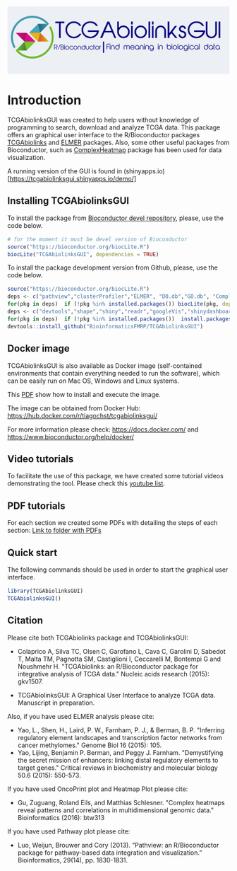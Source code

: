 ![](inst/app/www/logo_gray2.png)

# Introduction

TCGAbiolinksGUI was created to help users without knowledge of programming to search, download and analyze 
TCGA data. This package offers an graphical user interface to the R/Bioconductor packages [TCGAbiolinks]( 	http://bioconductor.org/packages/TCGAbiolinks/)  and [ELMER](http://bioconductor.org/packages/ELMER/) packages.
Also, some other useful packages from Bioconductor, such as [ComplexHeatmap](http://bioconductor.org/packages/ComplexHeatmap/)  package  has been used for data visualization.

A running version of the GUI is found in (shinyapps.io)[https://tcgabiolinksgui.shinyapps.io/demo/]

## Installing TCGAbiolinksGUI

To install the package from [Bioconductor devel repository](http://bioconductor.org/packages/devel/bioc/html/TCGAbiolinksGUI.html), please, use the code below. 

```R
# for the moment it must be devel version of Bioconductor
source("https://bioconductor.org/biocLite.R")
biocLite("TCGAbiolinksGUI", dependencies = TRUE)
```

To install the package development version from Github, please, use the code below.
```R
source("https://bioconductor.org/biocLite.R")
deps <- c("pathview","clusterProfiler","ELMER", "DO.db","GO.db", "ComplexHeatmap","EDASeq", "TCGAbiolinks")
for(pkg in deps)  if (!pkg %in% installed.packages()) biocLite(pkg, dependencies = TRUE)
deps <- c("devtools","shape","shiny","readr","googleVis","shinydashboard","shinyFiles","shinyjs","shinyBS")
for(pkg in deps)  if (!pkg %in% installed.packages())  install.packages(pkg,dependencies = TRUE)
devtools::install_github("BioinformaticsFMRP/TCGAbiolinksGUI")
```

## Docker image

TCGAbiolinksGUI is also available as Docker image (self-contained environments that contain everything needed to run the software), 
which can be easily run on Mac OS, Windows and Linux systems. 

This [PDF](https://drive.google.com/open?id=0B0-8N2fjttG-QXp5LVlPQnVQejg) show how to install and execute the image.

The image can be obtained from Docker Hub: https://hub.docker.com/r/tiagochst/tcgabiolinksgui/

For more information please check: https://docs.docker.com/ and https://www.bioconductor.org/help/docker/


## Video tutorials

To facilitate the use of this package, we have created some tutorial videos demonstrating the tool.
Please check this [youtube list](https://www.youtube.com/playlist?list=PLoDzAKMJh15m40f7OqOLAW0nJwkVStJIJ).

## PDF tutorials

For each section we created some PDFs with detailing the steps of each section: 
[Link to folder with PDFs](https://drive.google.com/drive/folders/0B0-8N2fjttG-Q25ldVVmUTVOTk0?usp=sharing)


## Quick start

The following commands should be used in order to start the graphical user interface.

```R
library(TCGAbiolinksGUI)
TCGAbiolinksGUI()
```

## Citation

Please cite both TCGAbiolinks package and TCGAbiolinksGUI: 

* Colaprico A, Silva TC, Olsen C, Garofano L, Cava C, Garolini D, Sabedot T, Malta TM, Pagnotta SM, Castiglioni I, Ceccarelli M, Bontempi G and Noushmehr H. "TCGAbiolinks: an R/Bioconductor package for integrative analysis of TCGA data." Nucleic acids research (2015): gkv1507.

* TCGAbiolinksGUI: A Graphical User Interface to analyze TCGA data. Manuscript in preparation.

Also, if you have used ELMER analysis please cite:

* Yao, L., Shen, H., Laird, P. W., Farnham, P. J., & Berman, B. P. "Inferring regulatory element landscapes and transcription factor networks from cancer methylomes." Genome Biol 16 (2015): 105.
* Yao, Lijing, Benjamin P. Berman, and Peggy J. Farnham. "Demystifying the secret mission of enhancers: linking distal regulatory elements to target genes." Critical reviews in biochemistry and molecular biology 50.6 (2015): 550-573.


If you have used  OncoPrint plot and Heatmap Plot please cite:

* Gu, Zuguang, Roland Eils, and Matthias Schlesner. "Complex heatmaps reveal patterns and correlations in multidimensional genomic data." Bioinformatics (2016): btw313

If you have used  Pathway plot please cite:

* Luo, Weijun, Brouwer and Cory (2013). “Pathview: an R/Bioconductor package for pathway-based data integration and visualization.” Bioinformatics, 29(14), pp. 1830-1831.

